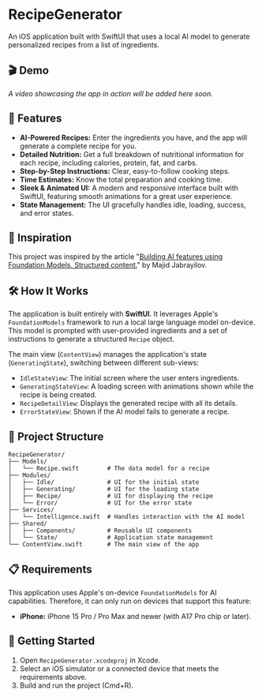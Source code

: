 # RecipeGenerator

An iOS application built with SwiftUI that uses a local AI model to generate personalized recipes from a list of ingredients.

## 🎬 Demo

*A video showcasing the app in action will be added here soon.*

## 🌟 Features

*   **AI-Powered Recipes:** Enter the ingredients you have, and the app will generate a complete recipe for you.
*   **Detailed Nutrition:** Get a full breakdown of nutritional information for each recipe, including calories, protein, fat, and carbs.
*   **Step-by-Step Instructions:** Clear, easy-to-follow cooking steps.
*   **Time Estimates:** Know the total preparation and cooking time.
*   **Sleek & Animated UI:** A modern and responsive interface built with SwiftUI, featuring smooth animations for a great user experience.
*   **State Management:** The UI gracefully handles idle, loading, success, and error states.

## 🙏 Inspiration

This project was inspired by the article "[Building AI features using Foundation Models. Structured content.](https://swiftwithmajid.com/2025/08/26/building-ai-features-using-foundation-models-structured-content/)" by Majid Jabrayilov.

## 🛠️ How It Works

The application is built entirely with **SwiftUI**. It leverages Apple's `FoundationModels` framework to run a local large language model on-device. This model is prompted with user-provided ingredients and a set of instructions to generate a structured `Recipe` object.

The main view (`ContentView`) manages the application's state (`GeneratingState`), switching between different sub-views:
*   `IdleStateView`: The initial screen where the user enters ingredients.
*   `GeneratingStateView`: A loading screen with animations shown while the recipe is being created.
*   `RecipeDetailView`: Displays the generated recipe with all its details.
*   `ErrorStateView`: Shown if the AI model fails to generate a recipe.

## 📂 Project Structure

```
RecipeGenerator/
├── Models/
│   └── Recipe.swift        # The data model for a recipe
├── Modules/
│   ├── Idle/               # UI for the initial state
│   ├── Generating/         # UI for the loading state
│   ├── Recipe/             # UI for displaying the recipe
│   └── Error/              # UI for the error state
├── Services/
│   └── Intelligence.swift  # Handles interaction with the AI model
├── Shared/
│   ├── Components/         # Reusable UI components
│   └── State/              # Application state management
└── ContentView.swift       # The main view of the app
```

## 📋 Requirements

This application uses Apple's on-device `FoundationModels` for AI capabilities. Therefore, it can only run on devices that support this feature:

*   **iPhone:** iPhone 15 Pro / Pro Max and newer (with A17 Pro chip or later).

## 🚀 Getting Started

1.  Open `RecipeGenerator.xcodeproj` in Xcode.
2.  Select an iOS simulator or a connected device that meets the requirements above.
3.  Build and run the project (Cmd+R).
